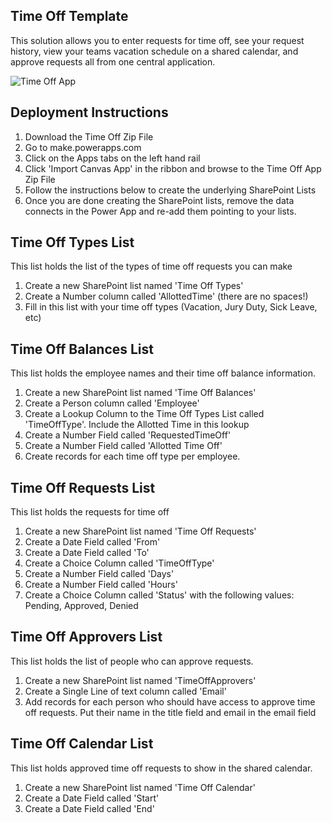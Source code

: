 ## Time Off Template
This solution allows you to enter requests for time off, see your request history, view your teams vacation schedule on a shared calendar, and approve requests all from one central application.

![Time Off App](timeAwayScreenshot.png)

## Deployment Instructions
1.  Download the Time Off Zip File
2.  Go to make.powerapps.com
3.  Click on the Apps tabs on the left hand rail
4.  Click 'Import Canvas App' in the ribbon and browse to the Time Off App Zip File
5.  Follow the instructions below to create the underlying SharePoint Lists
6.  Once you are done creating the SharePoint lists, remove the data connects in the Power App and re-add them pointing to your lists.

## Time Off Types List
This list holds the list of the types of time off requests you can make

1.  Create a new SharePoint list named 'Time Off Types'
2.  Create a Number column called 'AllottedTime' (there are no spaces!)
3.  Fill in this list with your time off types (Vacation, Jury Duty, Sick Leave, etc)

## Time Off Balances List
This list holds the employee names and their time off balance information.  

1.  Create a new SharePoint list named 'Time Off Balances'
2.  Create a Person column called 'Employee'
3.  Create a Lookup Column to the Time Off Types List called 'TimeOffType'.  Include the Allotted Time in this lookup
4.  Create a Number Field called 'RequestedTimeOff'
5.  Create a Number Field called 'Allotted Time Off'
6.  Create records for each time off type per employee.  

## Time Off Requests List
This list holds the requests for time off

1.  Create a new SharePoint list named 'Time Off Requests'
2.  Create a Date Field called 'From'
3.  Create a Date Field called 'To'
4.  Create a Choice Column called 'TimeOffType'
5.  Create a Number Field called 'Days'
6.  Create a Number Field called 'Hours'
7.  Create a Choice Column called 'Status' with the following values: Pending, Approved, Denied

## Time Off Approvers List
This list holds the list of people who can approve requests.

1.  Create a new SharePoint list named 'TimeOffApprovers'
2.  Create a Single Line of text column called 'Email'
3.  Add records for each person who should have access to approve time off requests.  Put their name in the title field and email in the email field

## Time Off Calendar List
This list holds approved time off requests to show in the shared calendar.

1.  Create a new SharePoint list named 'Time Off Calendar'
2.  Create a Date Field called 'Start'
3.  Create a Date Field called 'End'
